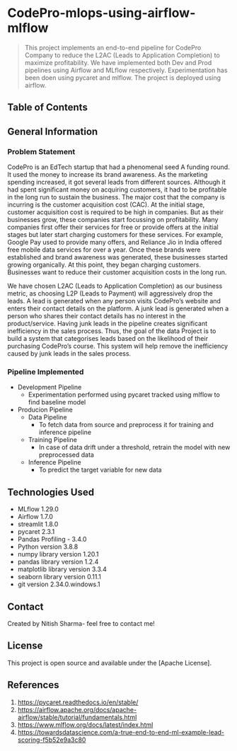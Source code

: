 # CodePro-mlops-using-airflow-mlflow
>
> This project implements an end-to-end pipeline for CodePro Company to reduce the L2AC (Leads to Application Completion) to maximize profitability. We have implemented both Dev and Prod pipelines using Airflow and MLflow respectively. Experimentation has been doen using pycaret and mlflow. The project is deployed using airflow.

## Table of Contents

## General Information

### Problem Statement

CodePro is an EdTech startup that had a phenomenal seed A funding round.
It used the money to increase its brand awareness. As the marketing spending increased, it got several leads from different sources. Although it had spent significant money on acquiring customers, it had to be profitable in the long run to sustain the business.
The major cost that the company is incurring is the customer acquisition cost (CAC).
At the initial stage, customer acquisition cost is required to be high in companies. But as their businesses grow, these companies start focussing on profitability. Many companies first offer their services for free or provide offers at the initial stages but later start charging customers for these services. For example, Google Pay used to provide many offers, and Reliance Jio in India offered free mobile data services for over a year. Once these brands were established and brand awareness was generated, these businesses started growing organically. At this point, they began charging customers. Businesses want to reduce their customer acquisition costs in the long run.

We have chosen L2AC (Leads to Application Completion) as our business metric, as choosing L2P (Leads to Payment) will aggressively drop the leads.
A lead is generated when any person visits CodePro’s website and enters their contact details on the platform. A junk lead is generated when a person who shares their contact details has no interest in the product/service.
Having junk leads in the pipeline creates significant inefficiency in the sales process. Thus, the goal of the data Project is to build a system that categorises leads based on the likelihood of their purchasing CodePro’s course. This system will help remove the inefficiency caused by junk leads in the sales process.

### Pipeline Implemented

- Development Pipeline
  - Experimentation performed using pycaret tracked using mlflow to find baseline model
- Producion Pipeline
  - Data Pipeline
    - To fetch data from source and preprocess it for training and inference pipeline
  - Training Pipeline
    - In case of data drift under a threshold, retrain the model with new preprocessed data
  - Inference Pipeline
    - To predict the target variable for new data

## Technologies Used

- MLflow 1.29.0
- Airflow 1.7.0
- streamlit 1.8.0
- pycaret 2.3.1
- Pandas Profiling - 3.4.0
- Python version 3.8.8
- numpy library version 1.20.1
- pandas library version 1.2.4
- matplotlib library version 3.3.4
- seaborn library version 0.11.1
- git version 2.34.0.windows.1

## Contact

Created by Nitish Sharma- feel free to contact me!

## License

This project is open source and available under the [Apache License].

## References

1. <https://pycaret.readthedocs.io/en/stable/>
2. <https://airflow.apache.org/docs/apache-airflow/stable/tutorial/fundamentals.html>
3. <https://www.mlflow.org/docs/latest/index.html>
4. <https://towardsdatascience.com/a-true-end-to-end-ml-example-lead-scoring-f5b52e9a3c80>
